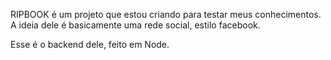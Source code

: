 RIPBOOK é um projeto que estou criando para testar meus conhecimentos. A ideia dele é basicamente uma rede social, estilo facebook.

Esse é o backend dele, feito em Node.
